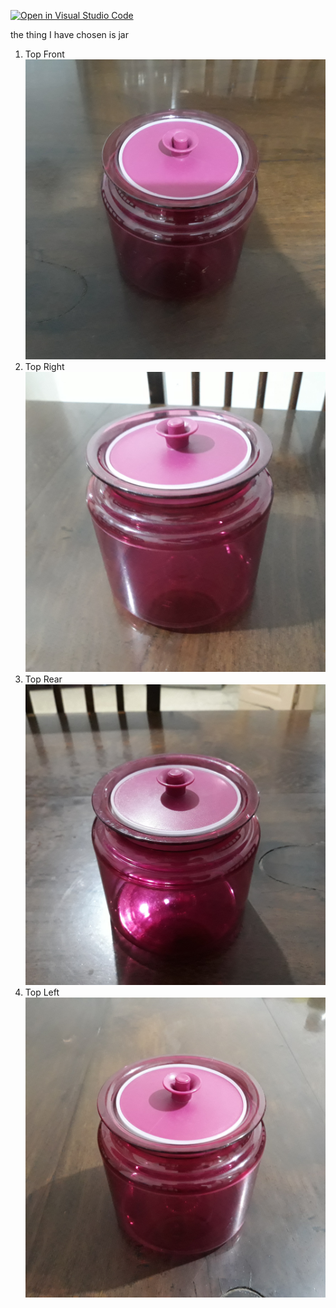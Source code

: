 [![Open in Visual Studio Code](https://classroom.github.com/assets/open-in-vscode-f059dc9a6f8d3a56e377f745f24479a46679e63a5d9fe6f495e02850cd0d8118.svg)](https://classroom.github.com/online_ide?assignment_repo_id=5665820&assignment_repo_type=AssignmentRepo)

the thing I have chosen is jar

1. Top Front
![TopFront](jar/topfront.jpg)
2. Top Right
![TopRight](jar/topright.jpg)
3. Top Rear
![TopRear](jar/toprear.jpg)
4. Top Left
![TopLeft](jar/topleft.jpg)
